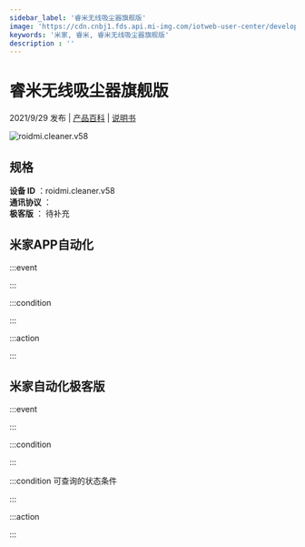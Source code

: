 ```yaml
---
sidebar_label: '睿米无线吸尘器旗舰版'
image: 'https://cdn.cnbj1.fds.api.mi-img.com/iotweb-user-center/developer_1679071060194ufeiduWm.png?GalaxyAccessKeyId=AKVGLQWBOVIRQ3XLEW&Expires=9223372036854775807&Signature=ifbT9BQaQ2LZ1BQdjOKa0ggGkFs='
keywords: '米家, 睿米, 睿米无线吸尘器旗舰版'
description : ''
---
```

# 睿米无线吸尘器旗舰版

2021/9/29 发布 | [产品百科](https://home.mi.com/webapp/content/baike/product/index.html?model=roidmi.cleaner.v58/) | [说明书](https://home.mi.com/views/introduction.html?model=roidmi.cleaner.v58&region=cn)

![roidmi.cleaner.v58](https://cdn.cnbj1.fds.api.mi-img.com/iotweb-user-center/developer_1679071060194ufeiduWm.png?GalaxyAccessKeyId=AKVGLQWBOVIRQ3XLEW&Expires=9223372036854775807&Signature=ifbT9BQaQ2LZ1BQdjOKa0ggGkFs=)

## 规格  
> 
**设备 ID** ：roidmi.cleaner.v58  
**通讯协议** ：  
**极客版**  ： 待补充 


## 米家APP自动化  

:::event  

:::

:::condition  

:::

:::action   

:::

## 米家自动化极客版  

:::event  

:::

:::condition  

:::

:::condition 可查询的状态条件  

:::

:::action  

:::

        
